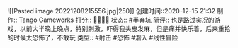 ![[Pasted image 20221208215556.jpg|250]]
创建时间::2020-12-15 21:32
制作:: Tango Gameworks
打分:: 💛💛💛💛
状态:: #半弃坑 
简评:: 也是路过实况的游戏，以前大半晚上晚点，特别刺激，吓得我头皮发麻，但是痛并快乐着，后来重拾的时候太恐怖了，不敢玩
类型:: #射击 #恐怖 #潜入 #线性冒险 